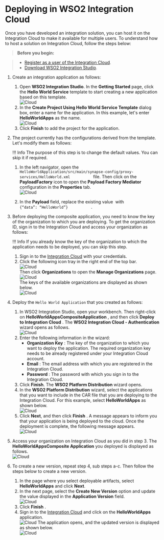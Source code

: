 # Deploying in WSO2 Integration Cloud

Once you have developed an integration solution, you can host it on the
Integration Cloud to make it available for multiple users. To understand
how to host a solution on Integration Cloud, follow the steps below:

> **Before you begin:**

> - [Register as a user of the Integration Cloud](https://wso2.com/integration/cloud/).
> - [Download WSO2 Integration Studio](https://wso2.com/integration/tooling/).

1.  Create an integration application as follows:
    1.  Open **WSO2 Integration Studio**. In the **Getting Started** page,
        click the **Hello World Service** template to start creating a
        new application based on this template.  
        ![Cloud](../../assets/img/create_project/integration_cloud/1.hello_world_service.png)
    2.  In the **Create Project Using Hello World Service Template**
        dialog box, enter a name for the application. In this example,
        let's enter **HelloWorldApps** as the name.  
        ![Cloud](../../assets/img/create_project/integration_cloud/2.Specify-Application-Name.png)  
    3.  Click **Finish** to add the project for the application.
2.  The project currently has the configurations derived from the
    template. Let's modify them as follows:

     !!! Info
         The purpose of this step is to change the default values. You can skip it if required.

    1.  In the left navigator, open the
        `            HelloWorldApplication/src/main/synapse-config/proxy-services/HelloWorld.xml           `
        file. Then click on the **PayloadFactory** icon to open the
        **Payload Factory Mediator** configuration in the **Properties**
        tab.  
        ![Cloud](../../assets/img/create_project/integration_cloud/3.open_properties.png)

    2.  In the **Payload** field, replace the existing value  with
        `            {“data”: “HelloWorld”}           ` .

3.  Before deploying the composite application, you need to know the key
    of the organization to which you are deploying. To get the
    organization ID, sign in to the Integration Cloud and access your
    organization as follows:

    !!! Info
        If you already know the key of the organization to which the application needs to be deployed, you can skip this step.
    
    1.  Sign in to the [Integration
        Cloud](https://wso2.com/integration/cloud/) with your
        credentials.
    2.  Click the following icon tray in the right end of the top
        bar.  
        ![Cloud](../../assets/img/create_project/integration_cloud/4.Icon_Tray.png)  
        Then click **Organizations** to open the **Manage
        Organizations** page.  
        ![Cloud](../../assets/img/create_project/integration_cloud/5.Access_Organization.png)  
        The keys of the available organizations are displayed as shown
        below.  
        ![Cloud](../../assets/img/create_project/integration_cloud/6.Manage_Organizations.png)

4.  Deploy the `Hello World Application` that you
    created as follows:
    1.  In WSO2 Integration Studio, open your workbench. Then
        right-click on **HelloWorldAppsCompositeApplication** , and then
        click **Deploy to Integration Cloud** . The **WSO2 Integration
        Cloud - Authentication** wizard opens as follows.    
        ![Cloud](../../assets/img/create_project/integration_cloud/7.WSO2-Integration-Cloud-Wizard.png)
    2.  Enter the following information in the wizard:  
        -   **Organization Key** : The key of the organization to which
            you want to deploy the application. The required
            organization key needs to be already registered under your
            Integration Cloud account.
        -   **Email** : The email address with which you are registered
            in the Integration Cloud.
        -   **Password** : The password with which you sign in to the
            Integration Cloud.
    3.  Click **Finish**. The **WSO2 Platform Distribution** wizard opens.
    4.  In the **WSO2 Platform Distribution** wizard, select the applications that you want to include in the CAR file that you
        are deploying to the Integration Cloud. For this example, select **HelloWorldApps** as shown below.  
        ![Cloud](../../assets/img/create_project/integration_cloud/8.Select-helloworld-Artifacts.png)
    5.  Click **Next**, and then click **Finish** . A message appears
        to inform you that your application is being deployed to the
        cloud. Once the deployment is complete, the following message
        appears.  
        ![Cloud](../../assets/img/create_project/integration_cloud/9.Deployment-Status.png)
5.  Access your organization on Integration Cloud as you did in step 3.
    The **HelloWorldAppsComposite Application** you deployed is
    displayed as follows.  
    ![Cloud](../../assets/img/create_project/integration_cloud/10.Deployed-Application.png)
6.  To create a new version, repeat step 4, sub steps a-c. Then follow
    the steps below to create a new version.
    1.  In the page where you select deployable artifacts, select
        **HelloWorldApps** and click **Next**.
    2.  In the next page, select the **Create New Version** option
        and update the value displayed in the **Application Version**
        field.  
        ![Cloud](../../assets/img/create_project/integration_cloud/11.Change-Version.png)
    3.  Click **Finish** .
    4.  Sign in to the [Integration
        Cloud](https://integration.cloud.wso2.com/appmgt/site/pages/index.jag)
        and click on the **HelloWorldApps** application.  
        ![Cloud](../../assets/img/create_project/integration_cloud/12.Open-Application.png) 
        The application opens, and the updated version is displayed as
        shown below.  
        ![Cloud](../../assets/img/create_project/integration_cloud/13.Updated-Versions.png)